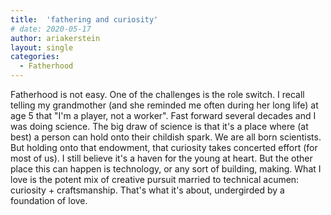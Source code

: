 ```yaml
---
title:  'fathering and curiosity' 
# date: 2020-05-17
author: ariakerstein
layout: single
categories:
  - Fatherhood
---
```


Fatherhood is not easy. One of the challenges is the role switch. I recall telling my grandmother (and she reminded me often during her long life) at age 5 that "I'm a player, not a worker". Fast forward several decades and I was doing science. The big draw of science is that it's a place where (at best) a person can hold onto their childish spark. We are all born scientists. But holding onto that endowment, that curiosity takes concerted effort (for most of us). I still believe it's a haven for the young at heart. But the other place this can happen is technology, or any sort of building, making. What I love is the potent mix of creative pursuit married to technical acumen: curiosity + craftsmanship. That's what it's about, undergirded by a foundation of love.   